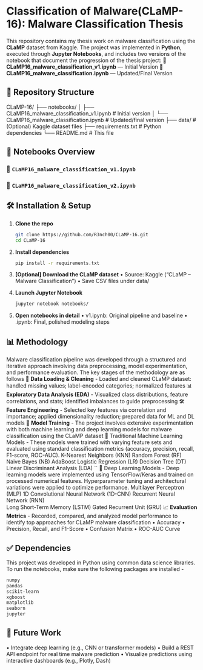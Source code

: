 # Classification of Malware(CLaMP-16): Malware Classification Thesis

This repository contains my thesis work on malware classification using the **CLaMP** dataset from Kaggle. The project was implemented in **Python**, executed through **Jupyter Notebooks**, and includes two versions of the notebook that document the progression of the thesis project:
        🔹 **CLaMP16_malware_classification_v1.ipynb** — Initial Version
        🔹 **CLaMP16_malware_classification.ipynb** — Updated/Final Version

## 📁 Repository Structure

CLaMP-16/
├── notebooks/
│ ├── CLaMP16_malware_classification_v1.ipynb # Initial version
│ └── CLaMP16_malware_classification.ipynb # Updated/final version
├── data/ # (Optional) Kaggle dataset files
├── requirements.txt # Python dependencies
└── README.md # This file


## 📝 Notebooks Overview

### 📘 `CLaMP16_malware_classification_v1.ipynb`


### 📙 `CLaMP16_malware_classification_v2.ipynb`


## 🛠️ Installation & Setup

1. **Clone the repo**  
   ```bash
   git clone https://github.com/R3nch00/CLaMP-16.git
   cd CLaMP-16

2. **Install dependencies**
   ```bash
   pip install -r requirements.txt

3. **[Optional] Download the CLaMP dataset**
   •	Source: Kaggle (“CLaMP – Malware Classification”)
   •	Save CSV files under data/

4. **Launch Jupyter Notebook**
   ```bash
   jupyter notebook notebooks/

5. **Open notebooks in detail**
   •	v1.ipynb: Original pipeline and baseline
   •	.ipynb: Final, polished modeling steps

## 📊 Methodology
Malware classification pipeline was developed through a structured and iterative approach involving data preprocessing, model experimentation, and performance evaluation. The key stages of the methodology are as follows
  🧹 **Data Loading & Cleaning** - Loaded and cleaned CLaMP dataset: handled missing values; label-encoded categories; normalized features
  📊 **Exploratory Data Analysis (EDA)** - Visualized class distributions, feature correlations, and stats; identified imbalances to guide preprocessing
  🛠️ **Feature Engineering** - Selected key features via correlation and importance; applied dimensionality reduction; prepared data for ML and DL models
  🤖 **Model Training** - The project involves extensive experimentation with both machine learning and deep learning models for malware classification using the CLaMP dataset
        🔹 Traditional Machine Learning Models - These models were trained with varying feature sets and evaluated using standard classification metrics (accuracy, precision, recall, F1-score, ROC-AUC).
              K-Nearest Neighbors (KNN)
              Random Forest (RF)
              Naive Bayes (NB)
              AdaBoost
              Logistic Regression (LR)
              Decision Tree (DT)
              Linear Discriminant Analysis (LDA)
``
        🔹 Deep Learning Models - Deep learning models were implemented using TensorFlow/Keras and trained on processed numerical features. Hyperparameter tuning and architectural variations were applied to optimize performance.
              Multilayer Perceptron (MLP)
              1D Convolutional Neural Network (1D-CNN)
              Recurrent Neural Network (RNN)   
              Long Short-Term Memory (LSTM)
              Gated Recurrent Unit (GRU)
  📈 **Evaluation Metrics** - Recorded, compared, and analyzed model performance to identify top approaches for CLaMP malware classification
        •	Accuracy
        •	Precision, Recall, and F1-Score
        •	Confusion Matrix
        •	ROC-AUC Curve

## ✅ Dependencies
This project was developed in Python using common data science libraries. To run the notebooks, make sure the following packages are installed -
   ```bash
   numpy
   pandas
   scikit-learn
   xgboost
   matplotlib
   seaborn
   jupyter
```
## 🔮 Future Work
   •	Integrate deep learning (e.g., CNN or transformer models)
   •	Build a REST API endpoint for real time malware prediction
   •	Visualize predictions using interactive dashboards (e.g., Plotly, Dash)

